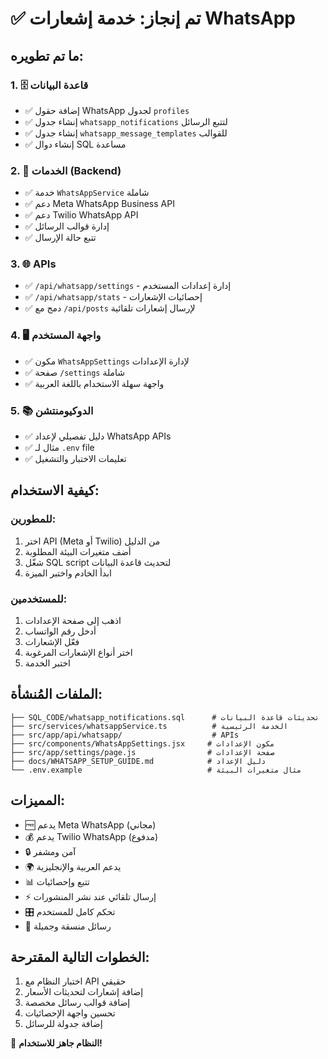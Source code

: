 # ✅ تم إنجاز: خدمة إشعارات WhatsApp

## ما تم تطويره:

### 1. 🗄️ قاعدة البيانات
- ✅ إضافة حقول WhatsApp لجدول `profiles`
- ✅ إنشاء جدول `whatsapp_notifications` لتتبع الرسائل
- ✅ إنشاء جدول `whatsapp_message_templates` للقوالب
- ✅ إنشاء دوال SQL مساعدة

### 2. 🔧 الخدمات (Backend)
- ✅ خدمة `WhatsAppService` شاملة
- ✅ دعم Meta WhatsApp Business API
- ✅ دعم Twilio WhatsApp API
- ✅ إدارة قوالب الرسائل
- ✅ تتبع حالة الإرسال

### 3. 🌐 APIs
- ✅ `/api/whatsapp/settings` - إدارة إعدادات المستخدم
- ✅ `/api/whatsapp/stats` - إحصائيات الإشعارات
- ✅ دمج مع `/api/posts` لإرسال إشعارات تلقائية

### 4. 🖥️ واجهة المستخدم
- ✅ مكون `WhatsAppSettings` لإدارة الإعدادات
- ✅ صفحة `/settings` شاملة
- ✅ واجهة سهلة الاستخدام باللغة العربية

### 5. 📚 الدوكيومنتشن
- ✅ دليل تفصيلي لإعداد WhatsApp APIs
- ✅ مثال لـ `.env` file
- ✅ تعليمات الاختبار والتشغيل

## كيفية الاستخدام:

### للمطورين:
1. اختر API (Meta أو Twilio) من الدليل
2. أضف متغيرات البيئة المطلوبة
3. شغّل SQL script لتحديث قاعدة البيانات
4. ابدأ الخادم واختبر الميزة

### للمستخدمين:
1. اذهب إلى صفحة الإعدادات
2. أدخل رقم الواتساب
3. فعّل الإشعارات
4. اختر أنواع الإشعارات المرغوبة
5. اختبر الخدمة

## الملفات المُنشأة:
```
├── SQL_CODE/whatsapp_notifications.sql      # تحديثات قاعدة البيانات
├── src/services/whatsappService.ts          # الخدمة الرئيسية
├── src/app/api/whatsapp/                    # APIs
├── src/components/WhatsAppSettings.jsx     # مكون الإعدادات
├── src/app/settings/page.js                # صفحة الإعدادات
├── docs/WHATSAPP_SETUP_GUIDE.md            # دليل الإعداد
└── .env.example                            # مثال متغيرات البيئة
```

## المميزات:
- 🆓 يدعم Meta WhatsApp (مجاني)
- 💰 يدعم Twilio WhatsApp (مدفوع)
- 🔒 آمن ومشفر
- 🌍 يدعم العربية والإنجليزية
- 📊 تتبع وإحصائيات
- ⚡ إرسال تلقائي عند نشر المنشورات
- 🎛️ تحكم كامل للمستخدم
- 📱 رسائل منسقة وجميلة

## الخطوات التالية المقترحة:
1. اختبار النظام مع API حقيقي
2. إضافة إشعارات لتحديثات الأسعار
3. إضافة قوالب رسائل مخصصة
4. تحسين واجهة الإحصائيات
5. إضافة جدولة للرسائل

🎉 **النظام جاهز للاستخدام!**